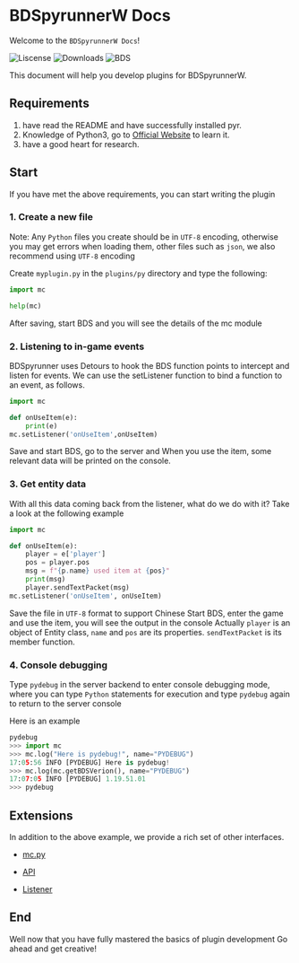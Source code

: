 ﻿# BDSpyrunnerW Docs

Welcome to the `BDSpyrunnerW Docs`!

![Liscense](https://img.shields.io/github/license/WillowSauceR/BDSpyrunner)
![Downloads](https://img.shields.io/github/downloads/WillowSauceR/BDSpyrunner/total)
![BDS](https://img.shields.io/badge/support--BDS--version-1.19.51.01-blue)

This document will help you develop plugins for BDSpyrunnerW.

## Requirements

1. have read the README and have successfully installed pyr.
2. Knowledge of Python3, go to [Official Website](https://www.python.org/about/gettingstarted/) to learn it.
3. have a good heart for research.

## Start

If you have met the above requirements, you can start writing the plugin

### 1. Create a new file

Note: Any `Python` files you create should be in `UTF-8` encoding, otherwise you may get errors when loading them, other files such as `json`, we also recommend using `UTF-8` encoding

Create `myplugin.py` in the `plugins/py` directory and type the following:

```py
import mc

help(mc)
```

After saving, start BDS and you will see the details of the mc module

### 2. Listening to in-game events

BDSpyrunner uses Detours to hook the BDS function points to intercept and listen for events.
We can use the setListener function to bind a function to an event, as follows.

```py
import mc

def onUseItem(e):
	print(e)
mc.setListener('onUseItem',onUseItem)
```

Save and start BDS, go to the server and
When you use the item, some relevant data will be printed on the console.

### 3. Get entity data

With all this data coming back from the listener, what do we do with it?
Take a look at the following example

```py
import mc

def onUseItem(e):
	player = e['player']
	pos = player.pos
	msg = f"{p.name} used item at {pos}"
	print(msg)
	player.sendTextPacket(msg)
mc.setListener('onUseItem', onUseItem)
```

Save the file in ``UTF-8`` format to support Chinese
Start BDS, enter the game and use the item, you will see the output in the console
Actually `player` is an object of Entity class, `name` and `pos` are its properties.
`sendTextPacket` is its member function.

### 4. Console debugging

Type `pydebug` in the server backend to enter console debugging mode, where you can type `Python` statements for execution and type `pydebug` again to return to the server console

Here is an example

```python
pydebug
>>> import mc
>>> mc.log("Here is pydebug!", name="PYDEBUG") 
17:05:56 INFO [PYDEBUG] Here is pydebug!
>>> mc.log(mc.getBDSVerion(), name="PYDEBUG")  
17:07:05 INFO [PYDEBUG] 1.19.51.01
>>> pydebug

```

## Extensions

In addition to the above example, we provide a rich set of other interfaces.

* [mc.py](mc.py.md "file module")

* [API](API.md)
* [Listener](Listener.md)

## End

Well now that you have fully mastered the basics of plugin development
Go ahead and get creative!
